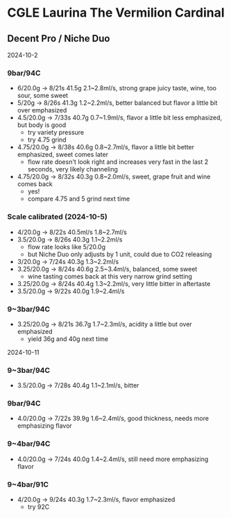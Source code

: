 # CGLE Laurina The Vermilion Cardinal

## Decent Pro / Niche Duo

2024-10-2

### 9bar/94C

- 6/20.0g -> 8/21s 41.5g 2.1\~2.8ml/s, strong grape juicy taste, wine, too sour, some sweet
- 5/20g -> 8/26s 41.3g 1.2\~2.2ml/s, better balanced but flavor a little bit over emphasized
- 4.5/20.0g -> 7/33s 40.7g 0.7\~1.9ml/s, flavor a little bit less emphasized, but body is good
  - try variety pressure
  - try 4.75 grind
- 4.75/20.0g -> 8/38s 40.6g 0.8\~2.7ml/s, flavor a little bit better emphasized, sweet comes later
  - flow rate doesn't look right and increases very fast in the last 2 seconds, very likely channeling
- 4.75/20.0g -> 8/32s 40.3g 0.8\~2.0ml/s, sweet, grape fruit and wine comes back
  - yes!
  - compare 4.75 and 5 grind next time

### Scale calibrated (2024-10-5)

- 4/20.0g -> 8/22s 40.5ml/s 1.8\~2.7ml/s
- 3.5/20.0g -> 8/26s 40.3g 1.1\~2.2ml/s
  - flow rate looks like 5/20.0g
  - but Niche Duo only adjusts by 1 unit, could due to CO2 releasing
- 3/20.0g -> 7/24s 40.3g 1.3\~2.2ml/s
- 3.25/20.0g -> 8/24s 40.6g 2.5\~3.4ml/s, balanced, some sweet
  - wine tasting comes back at this very narrow grind setting
- 3.25/20.0g -> 8/24s 40.4g 1.3\~2.2ml/s, very little bitter in aftertaste
- 3.5/20.0g -> 9/22s 40.0g 1.9\~2.4ml/s

### 9~3bar/94C

- 3.25/20.0g -> 8/21s 36.7g 1.7\~2.3ml/s, acidity a little but over emphasized
  - yield 36g and 40g next time

2024-10-11

### 9~3bar/94C

- 3.5/20.0g -> 7/28s 40.4g 1.1\~2.1ml/s, bitter

### 9bar/94C

- 4.0/20.0g -> 7/22s 39.9g 1.6\~2.4ml/s, good thickness, needs more emphasizing flavor

### 9~4bar/94C

- 4.0/20.0g -> 7/24s 40.0g 1.4\~2.4ml/s, still need more emphasizing flavor

### 9~4bar/91C

- 4/20.0g -> 9/24s 40.3g 1.7\~2.3ml/s, flavor emphasized
  - try 92C
